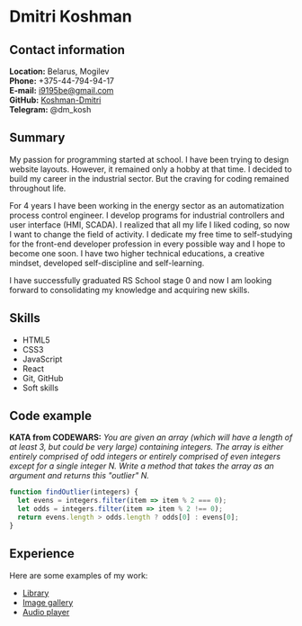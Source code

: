 # Dmitri Koshman

## Contact information

**Location:** Belarus, Mogilev\
**Phone:** +375-44-794-94-17\
**E-mail:** i9195be@gmail.com\
**GitHub:** [Koshman-Dmitri](https://github.com/Koshman-Dmitri "GitHub")\
**Telegram:** @dm_kosh

## Summary

My passion for programming started at school. I have been trying to design website layouts. However, it remained only a hobby at that time. I decided to build my career in the industrial sector. But the craving for coding remained throughout life.<br>

For 4 years I have been working in the energy sector as an automatization process control engineer. I develop programs for industrial controllers and user interface (HMI, SCADA). I realized that all my life I liked coding, so now I want to change the field of activity. I dedicate my free time to self-studying for the front-end developer profession in every possible way and I hope to become one soon. I have two higher technical educations, a creative mindset, developed self-discipline and self-learning.<br>

I have successfully graduated RS School stage 0 and now I am looking forward to consolidating my knowledge and acquiring new skills.

## Skills

* HTML5
* CSS3
* JavaScript
* React
* Git, GitHub
* Soft skills

## Code example

**KATA from CODEWARS:** *You are given an array (which will have a length of at least 3, but could be very large) containing integers. The array is either entirely comprised of odd integers or entirely comprised of even integers except for a single integer N. Write a method that takes the array as an argument and returns this "outlier" N.*

```javascript
function findOutlier(integers) {
  let evens = integers.filter(item => item % 2 === 0);
  let odds = integers.filter(item => item % 2 !== 0);
  return evens.length > odds.length ? odds[0] : evens[0];
}
```

## Experience

Here are some examples of my work:
- [Library](https://koshman-dmitri.github.io/RSS_stage0/library/)
- [Image gallery](https://koshman-dmitri.github.io/RSS_stage0/image-gallery/)
- [Audio player](https://koshman-dmitri.github.io/RSS_stage0/audio-player/)
